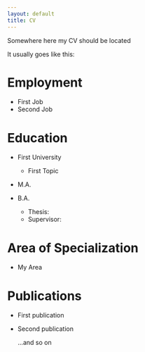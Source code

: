 ```yaml
---
layout: default
title: CV
---
```


Somewhere here my CV should be located

It usually goes like this:

Employment
==========

-   First Job
-   Second Job

Education
=========

-   First University
    -   First Topic

-   M.A.
-   B.A.
    -   Thesis:
    -   Supervisor:

Area of Specialization
======================

-   My Area

Publications
============

-   First publication
-   Second publication


	...and so on
